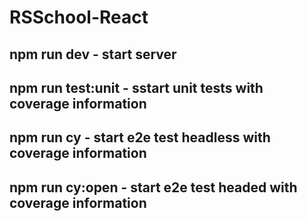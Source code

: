 # RSSchool-React
## npm run dev - start server

## npm run test:unit - sstart unit tests with coverage information

## npm run cy - start e2e test headless with coverage information

## npm run cy:open - start e2e test headed with coverage information


